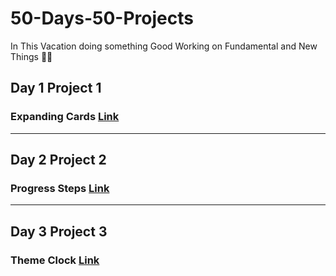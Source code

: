 # 50-Days-50-Projects
In This Vacation doing something Good 
Working on Fundamental and New Things 🙌🤖

<h2>Day 1 Project 1 </h2>
<h3>Expanding Cards <a href="https://pranitpatil03.github.io/50-Days-50-Projects/Day%201%20P1/">Link</a></h3>

<hr>

<h2>Day 2 Project 2</h2>
<h3>Progress Steps <a href="https://pranitpatil03.github.io/50-Days-50-Projects/Day%202%20P2/">Link</a></h3>

<hr>

<h2>Day 3 Project 3</h2>
<h3>Theme Clock <a href="https://pranitpatil03.github.io/50-Days-50-Projects/Day%203%20P3/">Link</a></h3>

